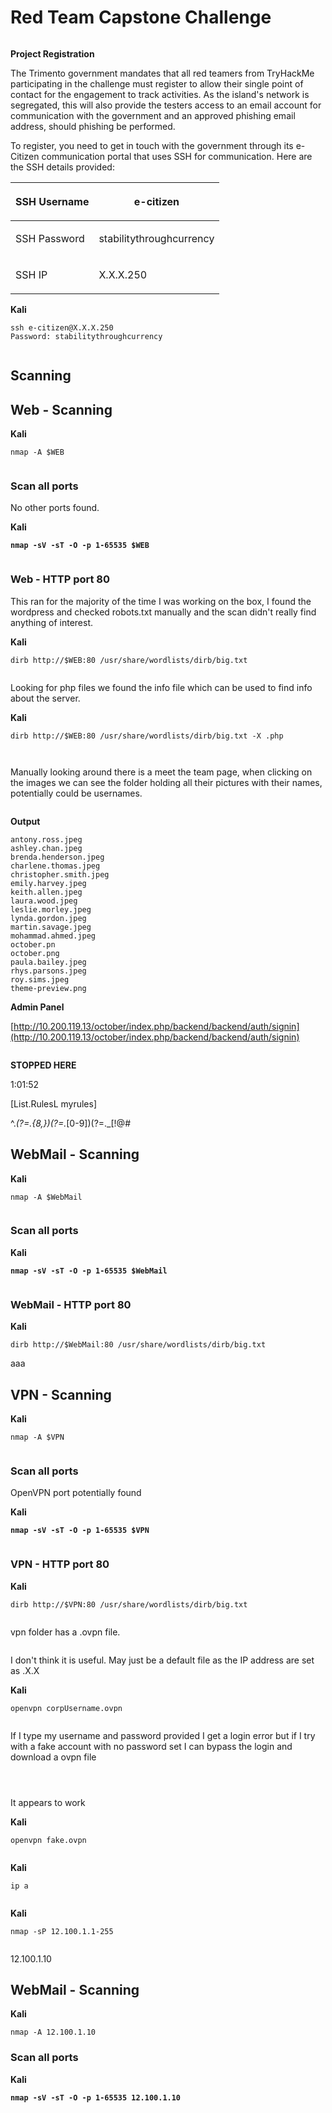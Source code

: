 # Red Team Capstone Challenge



<figure><img src="../../.gitbook/assets/image (87).png" alt=""><figcaption></figcaption></figure>

**Project Registration**

The Trimento government mandates that all red teamers from TryHackMe participating in the challenge must register to allow their single point of contact for the engagement to track activities. As the island's network is segregated, this will also provide the testers access to an email account for communication with the government and an approved phishing email address, should phishing be performed.

To register, you need to get in touch with the government through its e-Citizen communication portal that uses SSH for communication. Here are the SSH details provided:

| <p>SSH Username<br></p> | <p>e-citizen<br></p>                |
| ----------------------- | ----------------------------------- |
| <p>SSH Password<br></p> | <p>stabilitythroughcurrency<br></p> |
| <p>SSH IP<br></p>       | X.X.X.250                           |

**Kali**

```
ssh e-citizen@X.X.X.250
Password: stabilitythroughcurrency
```

<figure><img src="../../.gitbook/assets/image (84).png" alt=""><figcaption></figcaption></figure>



## Scanning

## Web - Scanning&#x20;

**Kali**

```
nmap -A $WEB
```

<figure><img src="../../.gitbook/assets/image (80).png" alt=""><figcaption></figcaption></figure>

### Scan all ports

No other ports found.

**Kali**

<pre><code><strong>nmap -sV -sT -O -p 1-65535 $WEB
</strong></code></pre>

<figure><img src="../../.gitbook/assets/image (4).png" alt=""><figcaption></figcaption></figure>

### Web - HTTP port 80

This ran for the majority of the time I was working on the box, I found the wordpress and checked robots.txt manually and the scan didn't really find anything of interest.

**Kali**

```
dirb http://$WEB:80 /usr/share/wordlists/dirb/big.txt
```

<figure><img src="../../.gitbook/assets/image (81).png" alt=""><figcaption></figcaption></figure>

Looking for php files we found the info file which can be used to find info about the server.

**Kali**

```
dirb http://$WEB:80 /usr/share/wordlists/dirb/big.txt -X .php
```

<figure><img src="../../.gitbook/assets/image (11).png" alt=""><figcaption></figcaption></figure>

<figure><img src="../../.gitbook/assets/image (37).png" alt=""><figcaption></figcaption></figure>

Manually looking around there is a meet the team page, when clicking on the images we can see the folder holding all their pictures with their names, potentially could be usernames.

<figure><img src="../../.gitbook/assets/image (10).png" alt=""><figcaption></figcaption></figure>

**Output**

```
antony.ross.jpeg
ashley.chan.jpeg
brenda.henderson.jpeg
charlene.thomas.jpeg
christopher.smith.jpeg
emily.harvey.jpeg
keith.allen.jpeg
laura.wood.jpeg
leslie.morley.jpeg
lynda.gordon.jpeg
martin.savage.jpeg
mohammad.ahmed.jpeg
october.pn
october.png
paula.bailey.jpeg
rhys.parsons.jpeg
roy.sims.jpeg
theme-preview.png
```





**Admin Panel**

[http://10.200.119.13/october/index.php/backend/backend/auth/signin](http://10.200.119.13/october/index.php/backend/backend/auth/signin)

<figure><img src="../../.gitbook/assets/image (47).png" alt=""><figcaption></figcaption></figure>

**STOPPED HERE**

1:01:52&#x20;

\[List.RulesL myrules]

&#x20;^._(?=.{8,})(?=._\[0-9])(?=._\[!@#$%^&_]).\*$



## WebMail - Scanning&#x20;

**Kali**

```
nmap -A $WebMail
```

<figure><img src="../../.gitbook/assets/image (5).png" alt=""><figcaption></figcaption></figure>

### Scan all ports

**Kali**

<pre><code><strong>nmap -sV -sT -O -p 1-65535 $WebMail
</strong></code></pre>

<figure><img src="../../.gitbook/assets/image (1).png" alt=""><figcaption></figcaption></figure>

### WebMail - HTTP port 80

**Kali**

```
dirb http://$WebMail:80 /usr/share/wordlists/dirb/big.txt
```









aaa

## VPN - Scanning&#x20;

**Kali**

```
nmap -A $VPN 
```

<figure><img src="../../.gitbook/assets/image (80).png" alt=""><figcaption></figcaption></figure>

### Scan all ports

OpenVPN port potentially found

**Kali**

<pre><code><strong>nmap -sV -sT -O -p 1-65535 $VPN 
</strong></code></pre>

<figure><img src="../../.gitbook/assets/image (8).png" alt=""><figcaption></figcaption></figure>

### VPN - HTTP port 80



**Kali**

```
dirb http://$VPN:80 /usr/share/wordlists/dirb/big.txt
```

<figure><img src="../../.gitbook/assets/image (40).png" alt=""><figcaption></figcaption></figure>

vpn folder has a .ovpn file.

<figure><img src="../../.gitbook/assets/image (86).png" alt=""><figcaption></figcaption></figure>

I don't think it is useful. May just be a default file as the IP address are set as .X.X

**Kali**

```
openvpn corpUsername.ovpn
```

<figure><img src="../../.gitbook/assets/image (82).png" alt=""><figcaption></figcaption></figure>

If I type my username and password provided I get a login error but if I try with a fake account with no password set I can bypass the login and download a ovpn file

<figure><img src="../../.gitbook/assets/image (27).png" alt=""><figcaption></figcaption></figure>



<figure><img src="../../.gitbook/assets/image (42).png" alt=""><figcaption></figcaption></figure>

<figure><img src="../../.gitbook/assets/image (7).png" alt=""><figcaption></figcaption></figure>

It appears to work

**Kali**

```
openvpn fake.ovpn
```

<figure><img src="../../.gitbook/assets/image (9).png" alt=""><figcaption></figcaption></figure>

**Kali**

```
ip a
```

<figure><img src="../../.gitbook/assets/image (39).png" alt=""><figcaption></figcaption></figure>

**Kali**

```
nmap -sP 12.100.1.1-255
```

<figure><img src="../../.gitbook/assets/image (85).png" alt=""><figcaption></figcaption></figure>

12.100.1.10

## WebMail - Scanning&#x20;

**Kali**

```
nmap -A 12.100.1.10
```



### Scan all ports

**Kali**

<pre><code><strong>nmap -sV -sT -O -p 1-65535 12.100.1.10
</strong></code></pre>



